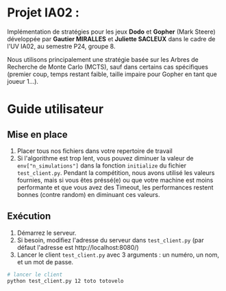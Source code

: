 # Projet IA02 : 

Implémentation de stratégies pour les jeux **Dodo** et **Gopher** (Mark Steere) développée par **Gautier MIRALLES** et **Juliette SACLEUX** dans le cadre de l'UV IA02, au semestre P24, groupe 8.

Nous utilisons principalement une stratégie basée sur les Arbres de Recherche de Monte Carlo (MCTS), sauf dans certains cas spécifiques (premier coup, temps restant faible, taille impaire pour Gopher en tant que joueur 1...).

# Guide utilisateur

## Mise en place

1. Placer tous nos fichiers dans votre repertoire de travail
2. Si l'algorithme est trop lent, vous pouvez diminuer la valeur de `env["n_simulations"]` dans la fonction `initialize` du fichier `test_client.py`. Pendant la compétition, nous avons utilisé les valeurs fournies, mais si vous êtes préssé(e) ou que votre machine est moins performante et que vous avez des Timeout, les performances restent bonnes (contre random) en diminuant ces valeurs.

## Exécution

1. Démarrez le serveur.
2. Si besoin, modifiez l'adresse du serveur dans `test_client.py` (par défaut l'adresse est http://localhost:8080/)
3. Lancer le client `test_client.py` avec 3 arguments : un numéro, un nom, et un mot de passe.

```bash
# lancer le client
python test_client.py 12 toto totovelo
```
